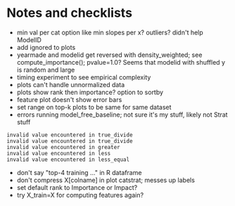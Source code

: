 # Notes and checklists

* min val per cat option like min slopes per x? outliers? didn't help ModelID
* add ignored to plots
* yearmade and modelid get reversed with density_weighted; see compute_importance(); pvalue=1.0?
  Seems that modelid with shuffled y is random and large
* timing experiment to see empirical complexity
* plots can't handle unnormalized data
* plots show rank then importance? option to sortby
* feature plot doesn't show error bars
* set range on top-k plots to be same for same dataset
* errors running model_free_baseline; not sure it's my stuff, likely not Strat stuff
```
invalid value encountered in true_divide
invalid value encountered in true_divide
invalid value encountered in greater
invalid value encountered in less
invalid value encountered in less_equal
```
* don't say "top-4 training ..." in R dataframe
* don't compress X[colname] in plot catstrat; messes up labels
* set default rank to Importance or Impact?
* try X_train=X for computing features again?